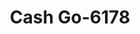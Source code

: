 ---
f_zip-code: 98662
f_state-code: WA
title: Cash Go-6178
f_phone: 360-253-9000
f_city-only: Vancouver
f_address: 4804 Ne Thurston Way Ste E Vancouver
f_location-unique-id: '6178'
slug: cash-go-6178
updated-on: '2024-05-30T13:46:58.046Z'
created-on: '2024-05-30T13:36:59.803Z'
published-on: '2024-05-30T13:54:32.469Z'
f_city-state: cms/city/vancouver-wa.md
f_company: cms/company/cash-go.md
f_state: cms/state/washington.md
layout: '[payday-loan].html'
tags: payday-loan
---